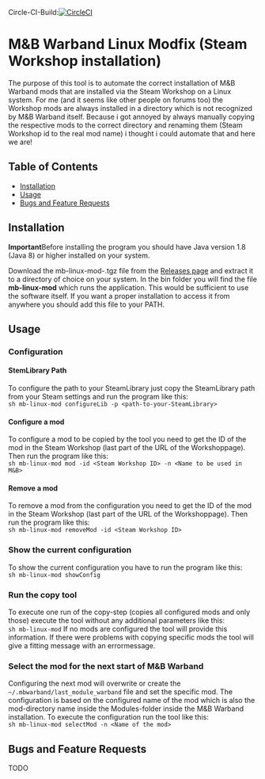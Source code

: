 Circle-CI-Build:[![CircleCI](https://circleci.com/gh/FHolzStein/mb-linux-mod.svg?style=svg)](https://circleci.com/gh/FHolzStein/mb-linux-mod)

# M&B Warband Linux Modfix (Steam Workshop installation)
The purpose of this tool is to automate the correct installation of M&B Warband mods that are installed via the Steam Workshop on a Linux system. For me (and it seems like other people on forums too) the Workshop mods are always installed in a directory which is not recognized by M&B Warband itself. Because i got annoyed by always manually copying the respective mods to the correct directory and renaming them (Steam Workshop id to the real mod name) i thought i could automate that and here we are!

## Table of Contents
* [Installation](https://www.github.com/FHolzStein/mb-linux-mod#installation)
* [Usage](https://www.github.com/FHolzStein/mb-linux-mod#usage)
* [Bugs and Feature Requests](https://github.com/FHolzStein/mb-linux-mod#bugs-and-feature-requests)

## Installation
**Important**Before installing the program you should have Java version 1.8 (Java 8) or higher installed on your system.

Download the mb-linux-mod-<version>.tgz file from the [Releases page](https://github.com/FHolzStein/mb-linux-mod/releases) and extract it to a directory of choice on your system. In the bin folder you will find the file **mb-linux-mod** which runs the application. This would be sufficient to use the software itself. If you want a proper installation to access it from anywhere you should add this file to your PATH.

## Usage
### Configuration
#### StemLibrary Path
To configure the path to your SteamLibrary just copy the SteamLibrary path from your Steam settings and run the program like this:<br/>
`sh mb-linux-mod configureLib -p <path-to-your-SteamLibrary>` 
#### Configure a mod
To configure a mod to be copied by the tool you need to get the ID of the mod in the Steam Workshop (last part of the URL of the Workshoppage). Then run the program like this:<br/>
`sh mb-linux-mod mod -id <Steam Workshop ID> -n <Name to be used in M&B>`
#### Remove a mod
To remove a mod from the configuration you need to get the ID of the mod in the Steam Workshop (last part of the URL of the Workshoppage). Then run the program like this:<br/>
`sh mb-linux-mod removeMod -id <Steam Workshop ID>`
### Show the current configuration
To show the current configuration you have to run the program like this:<br/>
`sh mb-linux-mod showConfig`
### Run the copy tool
To execute one run of the copy-step (copies all configured mods and only those) execute the tool without any additional parameters like this:<br/>
`sh mb-linux-mod`
If no mods are configured the tool will provide this information. If there were problems with copying specific mods the tool will give a fitting message with an errormessage.
### Select the mod for the next start of M&B Warband
Configuring the next mod will overwrite or create the `~/.mbwarband/last_module_warband` file and set the specific mod. The configuration is based on the configured name of the mod which is also the mod-directory name inside the Modules-folder inside the M&B Warband installation. To execute the configuration run the tool like this:<br/>
`sh mb-linux-mod selectMod -n <Name of the mod>`
## Bugs and Feature Requests
TODO
